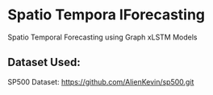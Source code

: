 # Spatio Tempora lForecasting
Spatio Temporal Forecasting using Graph xLSTM Models

## Dataset Used:
SP500 Dataset: https://github.com/AlienKevin/sp500.git
